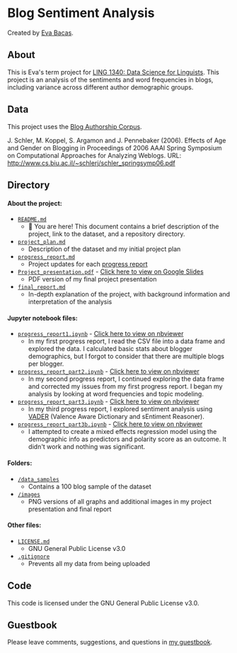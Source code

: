 # Blog Sentiment Analysis

Created by [Eva Bacas](https://github.com/vnbcs).

## About

This is Eva's term project for [LING 1340: Data Science for Linguists](https://naraehan.github.io/Data-Science-for-Linguists-2019/). This project is an analysis of the sentiments and word frequencies in blogs, including variance across different author demographic groups.

## Data

This project uses the [Blog Authorship Corpus](http://u.cs.biu.ac.il/~koppel/BlogCorpus.htm).

J. Schler, M. Koppel, S. Argamon and J. Pennebaker (2006). Effects of Age and Gender on Blogging in Proceedings of 2006 AAAI Spring Symposium on Computational Approaches for Analyzing Weblogs. URL: http://www.cs.biu.ac.il/~schlerj/schler_springsymp06.pdf

## Directory

#### About the project:

+ [`README.md`](https://github.com/Data-Science-for-Linguists-2019/Blog-Sentiment-Analysis/blob/master/README.md)
  + 📍 You are here! This document contains a brief description of the project, link to the dataset, and a repository directory.
+ [`project_plan.md`](https://github.com/Data-Science-for-Linguists-2019/Blog-Sentiment-Analysis/blob/master/project_plan.md)
  + Description of the dataset and my initial project plan
+ [`progress_report.md`](https://github.com/Data-Science-for-Linguists-2019/Blog-Sentiment-Analysis/blob/master/progress_report.md)
  + Project updates for each [progress report](#jupyter-notebook-files)
+ [`Project_presentation.pdf`](https://github.com/Data-Science-for-Linguists-2019/Blog-Sentiment-Analysis/blob/master/Project_presentation.pdf) - [Click here to view on Google Slides](https://bit.ly/2IxJ8i1)
  + PDF version of my final project presentation
+ [`final_report.md`](https://github.com/Data-Science-for-Linguists-2019/Blog-Sentiment-Analysis/blob/master/final_report.md)
  + In-depth explanation of the project, with background information and interpretation of the analysis

#### Jupyter notebook files:

+ [`progress_report1.ipynb`](https://github.com/Data-Science-for-Linguists-2019/Blog-Sentiment-Analysis/blob/master/progress_report1.ipynb) - [Click here to view on nbviewer](https://nbviewer.jupyter.org/github/Data-Science-for-Linguists-2019/Blog-Sentiment-Analysis/blob/master/progress_report1.ipynb#)
  + In my first progress report, I read the CSV file into a data frame and explored the data. I calculated basic stats about blogger demographics, but I forgot to consider that there are multiple blogs per blogger.
+ [`progress_report_part2.ipynb`](https://github.com/Data-Science-for-Linguists-2019/Blog-Sentiment-Analysis/blob/master/progress_report_part2.ipynb) - [Click here to view on nbviewer](https://nbviewer.jupyter.org/github/Data-Science-for-Linguists-2019/Blog-Sentiment-Analysis/blob/master/progress_report_part2.ipynb)
  + In my second progress report, I continued exploring the data frame and corrected my issues from my first progress report. I began my analysis by looking at word frequencies and topic modeling.
+ [`progress_report_part3.ipynb`](https://github.com/Data-Science-for-Linguists-2019/Blog-Sentiment-Analysis/blob/master/progress_report_part3.ipynb) - [Click here to view on nbviewer](https://nbviewer.jupyter.org/github/Data-Science-for-Linguists-2019/Blog-Sentiment-Analysis/blob/master/progress_report_part3.ipynb)
  + In my third progress report, I explored sentiment analysis using [VADER](https://github.com/cjhutto/vaderSentiment) (Valence Aware Dictionary and sEntiment Reasoner).
+ [`progress_report_part3b.ipynb`](https://github.com/Data-Science-for-Linguists-2019/Blog-Sentiment-Analysis/blob/master/progress_report_part3b.ipynb) - [Click here to view on nbviewer](https://nbviewer.jupyter.org/github/Data-Science-for-Linguists-2019/Blog-Sentiment-Analysis/blob/master/progress_report_part3b.ipynb)
  + I attempted to create a mixed effects regression model using the demographic info as predictors and polarity score as an outcome. It didn't work and nothing was significant.

#### Folders:

+ [`/data_samples`](https://github.com/Data-Science-for-Linguists-2019/Blog-Sentiment-Analysis/tree/master/data_samples)
  + Contains a 100 blog sample of the dataset
+ [`/images`](https://github.com/Data-Science-for-Linguists-2019/Blog-Sentiment-Analysis/tree/master/images)
  + PNG versions of all graphs and additional images in my project presentation and final report

#### Other files:

+ [`LICENSE.md`](https://github.com/Data-Science-for-Linguists-2019/Blog-Sentiment-Analysis/blob/master/LICENSE.md)
  + GNU General Public License v3.0
+ [`.gitignore`](https://github.com/Data-Science-for-Linguists-2019/Blog-Sentiment-Analysis/blob/master/.gitignore)
  + Prevents all my data from being uploaded

## Code

This code is licensed under the GNU General Public License v3.0.

## Guestbook

Please leave comments, suggestions, and questions in [my guestbook](https://github.com/Data-Science-for-Linguists-2019/Class-Plaza/blob/master/guestbooks/guestbook_eva.md).
